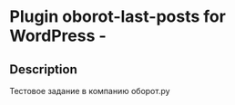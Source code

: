 Plugin oborot-last-posts for WordPress -
========================

Description
------------

Тестовое задание в компанию оборот.ру